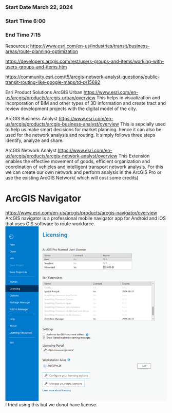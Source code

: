 ### Start Date March 22, 2024 
### Start Time 6:00 
### End Time 7:15 

 
Resources:
https://www.esri.com/en-us/industries/transit/business-areas/route-planning-optimization 

https://developers.arcgis.com/rest/users-groups-and-items/working-with-users-groups-and-items.htm 

https://community.esri.com/t5/arcgis-network-analyst-questions/public-transit-routing-like-google-maps/td-p/15692 

 
Esri Product Solutions 
ArcGIS Urban
https://www.esri.com/en-us/arcgis/products/arcgis-urban/overview
This helps in visualization and incorporation of BIM and other types of 3D information and create tract and review development projects with the digital model of the city. 

ArcGIS Business Analyst
https://www.esri.com/en-us/arcgis/products/arcgis-business-analyst/overview
This is sepcially used to help us make smart decisions for market planning. hence it can also be used for the network analysis and routing.
It simply follows three steps identify, analyze and share.

ArcGIS Network Analyst
https://www.esri.com/en-us/arcgis/products/arcgis-network-analyst/overview
This Extension enables the effective movement of goods, efficient organization and coordination of vehicles and intelligent transport network analysis.
For this we can create our own network and perform analysis in the ArcGIS Pro or use the existing ArcGIS Network( which will cost some credits) 


# ArcGIS Navigator
https://www.esri.com/en-us/arcgis/products/arcgis-navigator/overview
ArcGIS navigator is a professional mobile navigator app for Android and iOS that uses GIS software to route workforce. 
![GVM](./images/Esrilicensing.png)
I tried using this but we donot have license.
